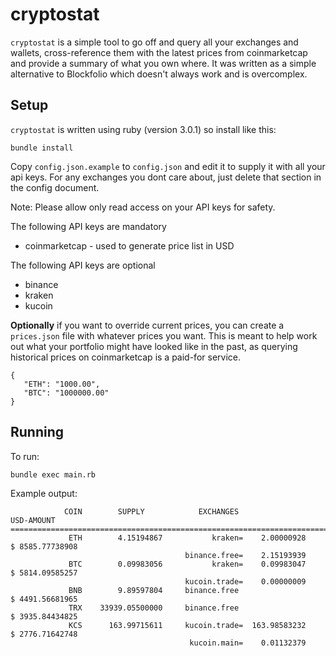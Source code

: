 cryptostat
==========

`cryptostat` is a simple tool to go off and query all your exchanges and wallets, cross-reference them with the latest prices from coinmarketcap and provide a summary of what you own where. It was written as a simple alternative to Blockfolio which doesn't always work and is overcomplex.

Setup
-----

`cryptostat` is written using ruby (version 3.0.1) so install like this:

```
bundle install
```

Copy `config.json.example` to `config.json` and edit it to supply it with all your api keys. For any exchanges you dont care about, just delete that section in the config document. 

Note: Please allow only read access on your API keys for safety.

The following API keys are mandatory

* coinmarketcap - used to generate price list in USD

The following API keys are optional

* binance
* kraken
* kucoin

**Optionally** if you want to override current prices, you can create a `prices.json` file with whatever prices you want. This is meant to help work out what your portfolio might have looked like in the past, as querying historical prices on coinmarketcap is a paid-for service.

```
{ 
   "ETH": "1000.00",
   "BTC": "1000000.00"
}
```

Running
-------

To run:

```
bundle exec main.rb
```

Example output:

```
            COIN        SUPPLY            EXCHANGES                       USD-AMOUNT
===============================================================================================
             ETH        4.15194867           kraken=    2.00000928     $ 8585.77738908
                                       binance.free=    2.15193939
             BTC        0.09983056           kraken=    0.09983047     $ 5814.09585257
                                       kucoin.trade=    0.00000009
             BNB        9.89597804     binance.free                    $ 4491.56681965
             TRX    33939.05500000     binance.free                    $ 3935.84434825
             KCS      163.99715611     kucoin.trade=  163.98583232     $ 2776.71642748
                                        kucoin.main=    0.01132379
```
